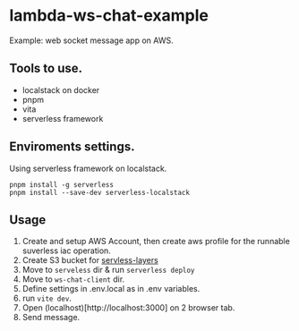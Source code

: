 # lambda-ws-chat-example
Example: web socket message app on AWS.

## Tools to use.

- localstack on docker
- pnpm
- vita
- serverless framework


## Enviroments settings.

Using serverless framework on localstack.

```
pnpm install -g serverless
pnpm install --save-dev serverless-localstack
```

## Usage

1. Create and setup AWS Account, then create aws profile for the runnable suverless iac operation.
2. Create S3 bucket for [servless-layers](https://github.com/agutoli/serverless-layers)
3. Move to `serveless` dir & run `serverless deploy`
4. Move to `ws-chat-client` dir.
5. Define settings in .env.local as in .env variables.
6. run `vite dev`.
7. Open (localhost)[http://localhost:3000] on 2 browser tab.
8. Send message.
